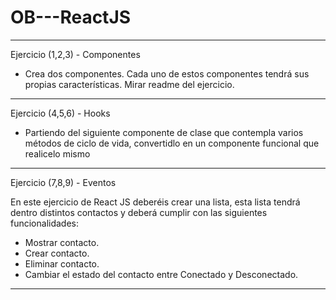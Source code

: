 # OB---ReactJS

----------
Ejercicio (1,2,3) - Componentes

 - Crea dos componentes. Cada uno de estos componentes tendrá sus propias características. Mirar readme del ejercicio.

----------
Ejercicio (4,5,6) - Hooks

 - Partiendo del siguiente componente de clase que contempla varios métodos de ciclo de vida, convertidlo en un componente funcional que realicelo mismo

----------
Ejercicio (7,8,9) - Eventos

En este ejercicio de React JS deberéis crear una lista, esta lista tendrá dentro distintos contactos y deberá cumplir con las siguientes funcionalidades:

  - Mostrar contacto.
  - Crear contacto.
  - Eliminar contacto.
  - Cambiar el estado del contacto entre Conectado y Desconectado.
  
  ----------
